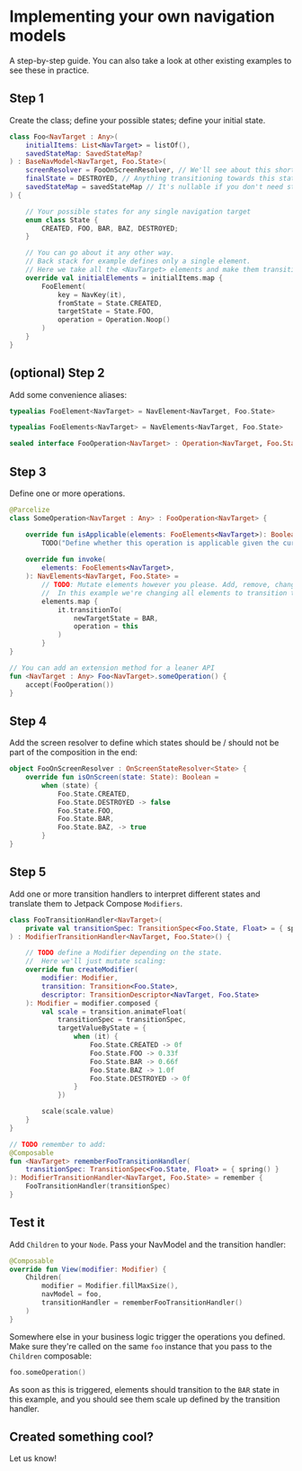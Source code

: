# Implementing your own navigation models

A step-by-step guide. You can also take a look at other existing examples to see these in practice.

## Step 1

Create the class; define your possible states; define your initial state. 

```kotlin
class Foo<NavTarget : Any>(
    initialItems: List<NavTarget> = listOf(),
    savedStateMap: SavedStateMap?
) : BaseNavModel<NavTarget, Foo.State>(
    screenResolver = FooOnScreenResolver, // We'll see about this shortly
    finalState = DESTROYED, // Anything transitioning towards this state will be discarded eventually
    savedStateMap = savedStateMap // It's nullable if you don't need state restoration
) {

    // Your possible states for any single navigation target
    enum class State {
        CREATED, FOO, BAR, BAZ, DESTROYED;
    }

    // You can go about it any other way.
    // Back stack for example defines only a single element.
    // Here we take all the <NavTarget> elements and make them transition CREATED -> FOO immediately.
    override val initialElements = initialItems.map {
        FooElement(
            key = NavKey(it),
            fromState = State.CREATED,
            targetState = State.FOO,
            operation = Operation.Noop()
        )
    }
}
```

## (optional) Step 2

Add some convenience aliases:

```kotlin
typealias FooElement<NavTarget> = NavElement<NavTarget, Foo.State>

typealias FooElements<NavTarget> = NavElements<NavTarget, Foo.State>

sealed interface FooOperation<NavTarget> : Operation<NavTarget, Foo.State>
```


## Step 3

Define one or more operations.

```kotlin
@Parcelize
class SomeOperation<NavTarget : Any> : FooOperation<NavTarget> {

    override fun isApplicable(elements: FooElements<NavTarget>): Boolean =
        TODO("Define whether this operation is applicable given the current state")
    
    override fun invoke(
        elements: FooElements<NavTarget>,
    ): NavElements<NavTarget, Foo.State> =
        // TODO: Mutate elements however you please. Add, remove, change.
        //  In this example we're changing all elements to transition to BAR.
        elements.map {
            it.transitionTo(
                newTargetState = BAR,
                operation = this
            )
        }
}

// You can add an extension method for a leaner API
fun <NavTarget : Any> Foo<NavTarget>.someOperation() {
    accept(FooOperation())
}
```

## Step 4

Add the screen resolver to define which states should be / should not be part of the composition in the end:

```kotlin
object FooOnScreenResolver : OnScreenStateResolver<State> {
    override fun isOnScreen(state: State): Boolean =
        when (state) {
            Foo.State.CREATED,
            Foo.State.DESTROYED -> false
            Foo.State.FOO,
            Foo.State.BAR,
            Foo.State.BAZ, -> true
        }
}
```

## Step 5

Add one or more transition handlers to interpret different states and translate them to Jetpack Compose `Modifiers`. 

```kotlin
class FooTransitionHandler<NavTarget>(
    private val transitionSpec: TransitionSpec<Foo.State, Float> = { spring() }
) : ModifierTransitionHandler<NavTarget, Foo.State>() {

    // TODO define a Modifier depending on the state.
    //  Here we'll just mutate scaling: 
    override fun createModifier(
        modifier: Modifier,
        transition: Transition<Foo.State>,
        descriptor: TransitionDescriptor<NavTarget, Foo.State>
    ): Modifier = modifier.composed {
        val scale = transition.animateFloat(
            transitionSpec = transitionSpec,
            targetValueByState = {
                when (it) {
                    Foo.State.CREATED -> 0f
                    Foo.State.FOO -> 0.33f
                    Foo.State.BAR -> 0.66f
                    Foo.State.BAZ -> 1.0f
                    Foo.State.DESTROYED -> 0f
                }
            })

        scale(scale.value)
    }
}

// TODO remember to add:
@Composable
fun <NavTarget> rememberFooTransitionHandler(
    transitionSpec: TransitionSpec<Foo.State, Float> = { spring() }
): ModifierTransitionHandler<NavTarget, Foo.State> = remember {
    FooTransitionHandler(transitionSpec)
}
```


## Test it

Add `Children` to your `Node`. Pass your NavModel and the transition handler:

```kotlin
@Composable
override fun View(modifier: Modifier) {
    Children(
        modifier = Modifier.fillMaxSize(),
        navModel = foo,
        transitionHandler = rememberFooTransitionHandler()
    )
}
```

Somewhere else in your business logic trigger the operations you defined. Make sure they're called on the same `foo` instance that you pass to the `Children` composable:

```kotlin
foo.someOperation()
```

As soon as this is triggered, elements should transition to the `BAR` state in this example, and you should see them scale up defined by the transition handler.


## Created something cool?

Let us know!
